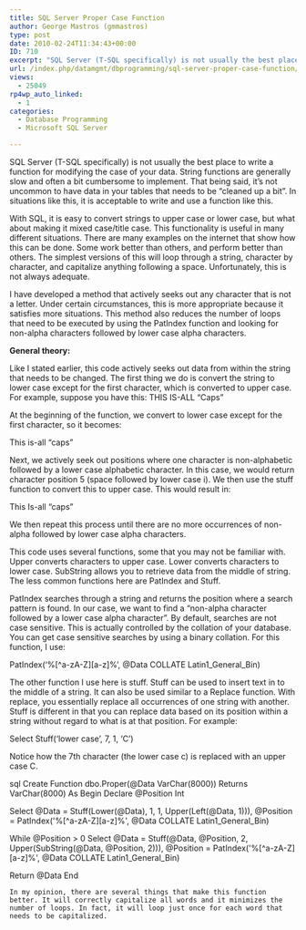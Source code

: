```yaml
---
title: SQL Server Proper Case Function
author: George Mastros (gmmastros)
type: post
date: 2010-02-24T11:34:43+00:00
ID: 710
excerpt: "SQL Server (T-SQL specifically) is not usually the best place to write a function for modifying the case of your data. String functions are generally slow and often a bit cumbersome to implement.  That being said, it's not uncommon to have data in your&hellip;"
url: /index.php/datamgmt/dbprogramming/sql-server-proper-case-function/
views:
  - 25049
rp4wp_auto_linked:
  - 1
categories:
  - Database Programming
  - Microsoft SQL Server

---
```

SQL Server (T-SQL specifically) is not usually the best place to write a function for modifying the case of your data. String functions are generally slow and often a bit cumbersome to implement. That being said, it&#8217;s not uncommon to have data in your tables that needs to be &#8220;cleaned up a bit&#8221;. In situations like this, it is acceptable to write and use a function like this.

With SQL, it is easy to convert strings to upper case or lower case, but what about making it mixed case/title case. This functionality is useful in many different situations. There are many examples on the internet that show how this can be done. Some work better than others, and perform better than others. The simplest versions of this will loop through a string, character by character, and capitalize anything following a space. Unfortunately, this is not always adequate.

I have developed a method that actively seeks out any character that is not a letter. Under certain circumstances, this is more appropriate because it satisfies more situations. This method also reduces the number of loops that need to be executed by using the PatIndex function and looking for non-alpha characters followed by lower case alpha characters.

**General theory:**

Like I stated earlier, this code actively seeks out data from within the string that needs to be changed. The first thing we do is convert the string to lower case except for the first character, which is converted to upper case. For example, suppose you have this: THIS IS-ALL &#8220;Caps&#8221;

At the beginning of the function, we convert to lower case except for the first character, so it becomes:

This is-all &#8220;caps&#8221;

Next, we actively seek out positions where one character is non-alphabetic followed by a lower case alphabetic character. In this case, we would return character position 5 (space followed by lower case i). We then use the stuff function to convert this to upper case. This would result in:

This Is-all &#8220;caps&#8221;

We then repeat this process until there are no more occurrences of non-alpha followed by lower case alpha characters.

This code uses several functions, some that you may not be familiar with. Upper converts characters to upper case. Lower converts characters to lower case. SubString allows you to retrieve data from the middle of string. The less common functions here are PatIndex and Stuff.

PatIndex searches through a string and returns the position where a search pattern is found. In our case, we want to find a &#8220;non-alpha character followed by a lower case alpha character&#8221;. By default, searches are not case sensitive. This is actually controlled by the collation of your database. You can get case sensitive searches by using a binary collation. For this function, I use:

PatIndex(&#8216;%\[^a-zA-Z\]\[a-z\]%&#8217;, @Data COLLATE Latin1\_General\_Bin)

The other function I use here is stuff. Stuff can be used to insert text in to the middle of a string. It can also be used similar to a Replace function. With replace, you essentially replace all occurrences of one string with another. Stuff is different in that you can replace data based on its position within a string without regard to what is at that position. For example:

Select Stuff(&#8216;lower case&#8217;, 7, 1, &#8216;C&#8217;)

Notice how the 7th character (the lower case c) is replaced with an upper case C.

sql
Create Function dbo.Proper(@Data VarChar(8000))
Returns VarChar(8000)
As
Begin
  Declare @Position Int

  Select @Data = Stuff(Lower(@Data), 1, 1, Upper(Left(@Data, 1))),
         @Position = PatIndex('%[^a-zA-Z][a-z]%', @Data COLLATE Latin1_General_Bin)

  While @Position > 0
    Select @Data = Stuff(@Data, @Position, 2, Upper(SubString(@Data, @Position, 2))),
           @Position = PatIndex('%[^a-zA-Z][a-z]%', @Data COLLATE Latin1_General_Bin)

  Return @Data
End
```
In my opinion, there are several things that make this function better. It will correctly capitalize all words and it minimizes the number of loops. In fact, it will loop just once for each word that needs to be capitalized.